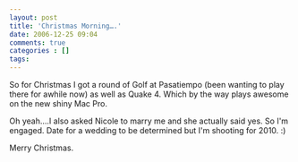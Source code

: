 ```yaml
---
layout: post
title: 'Christmas Morning….'
date: 2006-12-25 09:04
comments: true
categories : []
tags:
---
```

So for Christmas I got a round of Golf at Pasatiempo (been wanting to play there for awhile now) as well as Quake 4. Which by the way plays awesome on the new shiny Mac Pro.

Oh yeah....I also asked Nicole to marry me and she actually said yes. So I'm engaged. Date for a wedding to be determined but I'm shooting for 2010.  :)

Merry Christmas.

